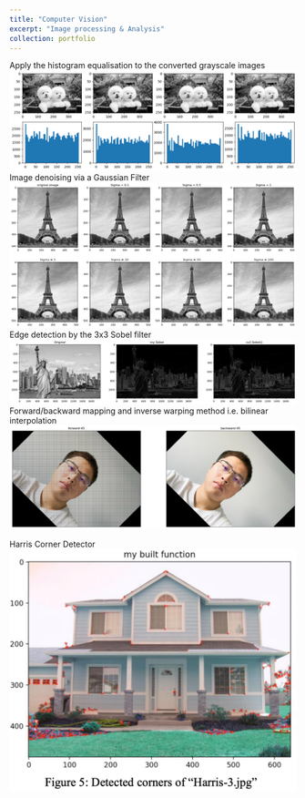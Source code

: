```yaml
---
title: "Computer Vision"
excerpt: "Image processing & Analysis"
collection: portfolio
---
```


Apply the histogram equalisation to the converted grayscale images
<br/><img src='/images/histogram.png'> Image denoising via a Gaussian Filter <img src='/images/gaussianfilter.png'> Edge detection by the 3x3 Sobel filter <img src='/images/sobel.png'> Forward/backward mapping and inverse warping method i.e. bilinear interpolation <img src='/images/rotation.png'>

Harris Corner Detector <img src='/images/Harris3.png'>
